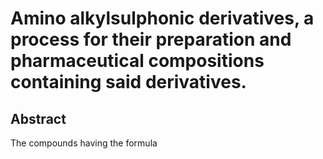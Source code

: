 # Amino alkylsulphonic derivatives, a process for their preparation and pharmaceutical compositions containing said derivatives.

## Abstract
The compounds having the formula